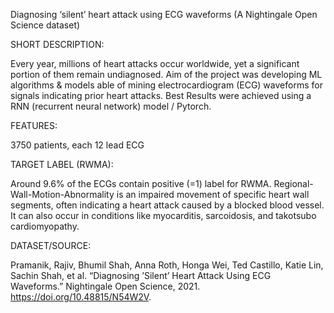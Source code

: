 Diagnosing ‘silent’ heart attack using ECG waveforms
(A Nightingale Open Science dataset)                     


SHORT DESCRIPTION:

Every year, millions of heart attacks occur worldwide, yet a significant portion of them remain undiagnosed.
Aim of the project was developing ML algorithms & models able of mining electrocardiogram (ECG) waveforms for signals indicating prior heart attacks.
Best Results were achieved using a RNN (recurrent neural network) model / Pytorch.

FEATURES:

3750 patients, each 12 lead ECG

TARGET LABEL (RWMA):

Around 9.6% of the ECGs contain positive (=1) label for RWMA.
Regional-Wall-Motion-Abnormality is an impaired movement of specific heart wall segments, 
often indicating a heart attack caused by a blocked blood vessel. It can also occur in conditions 
like myocarditis, sarcoidosis, and takotsubo cardiomyopathy.

DATASET/SOURCE:

Pramanik, Rajiv, Bhumil Shah, Anna Roth, Honga Wei, Ted Castillo, Katie Lin, Sachin Shah, et al. 
“Diagnosing ’Silent’ Heart Attack Using ECG Waveforms.” 
Nightingale Open Science, 2021. https://doi.org/10.48815/N54W2V.
